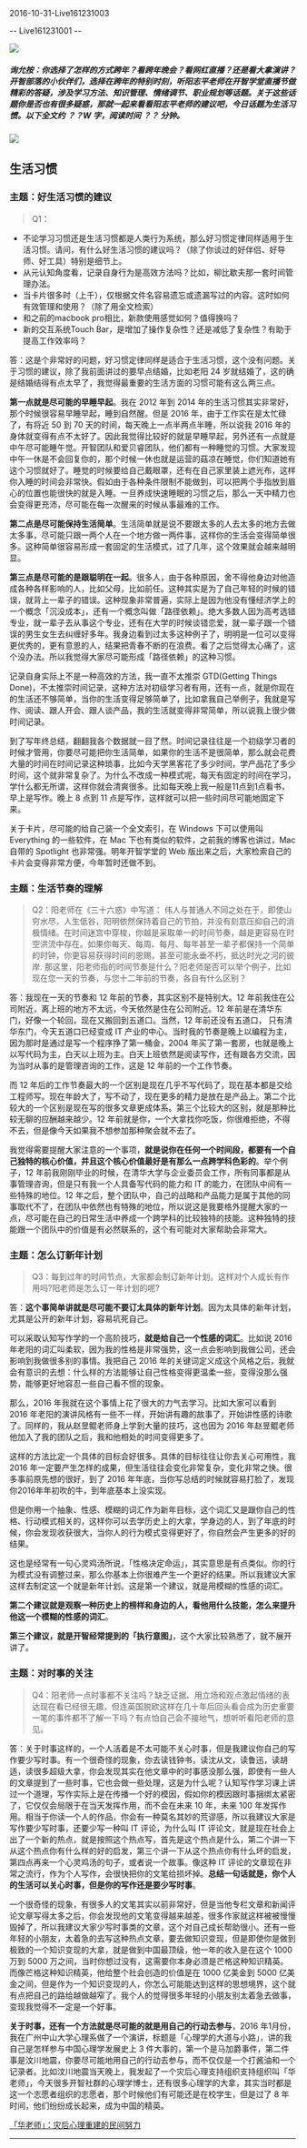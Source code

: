 
2016-10-31-Live161231003

-- Live161231001 --


![](https://camo.githubusercontent.com/fbc5c149e9f248e8b749453b4a62c1d42ba4dcfe/68747470733a2f2f6d6d62697a2e716c6f676f2e636e2f6d6d62697a5f706e672f50377a7a6b42476f7a7445474d365732495555456f416f49344b6962696130794e684976716475716961337046784b374f45377045356135446b74594846655a51696369634754623743616c38317752696369626a43566f4a355256512f303f77785f666d743d706e67)

##### 询允按：你选择了怎样的方式跨年？看跨年晚会？看网红直播？还是看大拿演讲？开智部落的小伙伴们，选择在跨年的特别时刻，听阳志平老师在开智学堂直播节做精彩的答疑，涉及学习方法、知识管理、情绪调节、职业规划等话题。关于这些话题你是否也有很多疑惑，那就一起来看看阳志平老师的建议吧，今日话题为生活习惯。以下全文约 ？？W 字，阅读时间 ？？ 分钟。

![](https://camo.githubusercontent.com/2c59934030f33a5bd2a19eca15f25e5310870966/68747470733a2f2f6d6d62697a2e716c6f676f2e636e2f6d6d62697a5f6a70672f50377a7a6b42476f7a7448586c565938486856343653536e376e6869613830676963617277327334757849434150465577716d6173487355716961665359696369626278396a336a475233796e634b4c764c726173324e6d6a6f412f303f77785f666d743d6a706567)



## 生活习惯

### 主题：好生活习惯的建议
> Q1：
- 不论学习习惯还是生活习惯都是人类行为系统，那么好习惯定律同样适用于生活习惯。请问，有什么好生活习惯的建议吗？（除了你谈过的好伴侣、好导师、好工具）特别是细节上。
- 从元认知角度看，记录自身行为是高效方法吗？比如，柳比歇夫那一套时间管理办法。
- 当卡片很多时（上千），仅根据文件名容易遗忘或遗漏写过的内容。这时如何有效管理和使用？（除了用全文检索）
- 和之前的macbook pro相比，新款使用感觉如何？值得换吗？
- 新的交互系统Touch Bar，是增加了操作复杂性？还是减低了复杂性？有助于提高工作效率吗？

答：这是个非常好的问题，好习惯定律同样是适合于生活习惯，这个没有问题。关于习惯的建议，除了我前面讲过的要早点结婚，比如老阳 24 岁就结婚了，这的确是结婚结得有点太早了，我觉得最重要的生活方面的习惯可能有这么两三点。

**第一点就是尽可能的早睡早起**。我在 2012 年到 2014 年的生活习惯其实非常好，那个时候很容易早睡早起，睡到自然醒。但是 2016 年，由于工作实在是太忙碌了，有将近 50 到 70 天的时间，每天晚上一点半两点半睡，所以说我 2016 年的身体就变得有点不太好了。因此我觉得比较好的就是早睡早起，另外还有一点就是中午尽可能睡午觉。开智团队和爱贝睿团队，他们都有一种睡觉的习惯。大家发现中午一休是不会回复你的，那个时候一休也就是运营的菇凉在睡觉，你们知道她有这个习惯就好了。睡觉的时候要给自己戴眼罩，还有在自己家里装上遮光布，这样你入睡的时间会非常快。假如由于各种条件限制不能做到，可以把两个手指放到眉心的位置也能很快的就是入睡。一旦养成快速睡眠的习惯之后，那么一天中精力也会变得更充沛，尽可能在每一次醒来的时候从事最难的工作。

**第二点是尽可能保持生活简单**。生活简单就是说不要跟太多的人去太多的地方去做太多事，尽可能只跟一两个人在一个地方做一两件事，这样你的生活会变得简单很多。这种简单很容易形成一套固定的生活模式，过了几年，这个效果就会越来越明显。

**第三点是尽可能的是跟聪明在一起**。很多人，由于各种原因，舍不得他身边对他造成各种各样影响的人，比如父母，比如前任。这种其实是为了自己年轻的时候的错误，就背上一辈子的错误。这种现象非常普遍，实际上是因为他没有懂经济学上的一个概念「沉没成本」，还有一个概念叫做「路径依赖」。绝大多数人因为高考选错专业，就一辈子去从事这个专业，还有在大学的时候谈错恋爱，就一辈子跟一个错误的男生女生去纠缠好多年。我身边看到过太多这种例子了，明明是一位可以变得更优秀的，更有意思的人，结果把青春不断的在浪费。看了之后觉得太心痛了，这个没办法。所以我觉得大家尽可能形成「路径依赖」的这种习惯。

记录自身实际上不是一种高效的方法，我一直不太推崇 GTD(Getting Things Done)，不太推崇时间记录，这种方法对初级学习者有用，还有一点，就是你现在的生活还不够简单，当你的生活变得足够简单了，比如拿我自己举例子，我就是写作、阅读、跟人开会、跟人谈产品，我的生活就变得非常简单，所以说我上很少做时间记录。

到了写年终总结，翻翻我各个数据就一目了然。时间记录往往是一个初级学习者的时候才管用，你要尽可能把你生活简单，如果你的生活不是很简单，那么就会花费大量的时间在时间记录这种琐事，比如今天学黑客花了多少时间，学产品花了多少时间，这个就非常复杂了。为什么不改成一种模式呢，每天有固定的时间在学习，学什么都无所谓，这样你就会清爽很多。比如每天晚上我一般是11点到1点看书，早上是写作。晚上 8 点到 11 点是写作，这样就可以把一些时间尽可能地固定下来。

关于卡片，尽可能的给自己装一个全文索引，在 Windows 下可以使用叫 Everything 的一些软件，在 Mac 下也有类似的软件，之前我的博客也讲过，Mac 自带的 Spotlight 也非常强。明年开智学堂的 Web 版出来之后，大家检索自己的卡片会变得非常方便，今年暂时还做不到。

### 主题：生活节奏的理解
> Q2：阳老师在《三十六惑》中写道：
  > 伟人与普通人不同之处在于，即使山穷水尽，人生低谷，阳明依然保持着自己的节拍，并没有刻意压抑自己的消极情绪。在时间迷宫中穿梭，你越是采取单一的时间节奏，越是更容易在时空洪流中存在。如果你每天、每周、每月、每年甚至一辈子都保持一个简单的时钟，你更容易获得时间的恩赐，甚至可能永垂不朽，抵达时光之河的彼岸.
那这里，阳老师指的时间节奏是什么？阳老师是否可以举个例子，比如现在您一天的节奏，与您十二年前的节奏，各自有什么区别？


答：我现在一天的节奏和 12 年前的节奏，其实区别不是特别大。12 年前我住在公司附近，离上班的地方不太远，今天依然是住在公司附近。12 年前是在清华东门，好像一个轮回，现在又搬回到五道口。当然，12 年前还没有五道口， 只有清华东门，今天五道口已经变成 IT 产业的中心。当时我的节奏是晚上以编程为主，因为那时是通过是写一个程序挣了第一桶金，2004 年买了第一套房，也就是晚上以写代码为主，白天以上班为主。白天上班依然是阅读写作，还有跟各方交流，因为当时从事的是管理咨询的工作，这是 12 年前的一个工作节奏。

而 12 年后的工作节奏最大的一个区别是现在几乎不写代码了，现在基本都是交给工程师写。现在年龄大了，写不动了，现在更多的精力是放在是产品上。第二个比较大的一个区别是现在写的很多文章更成体系。第三个比较大的区别，就是那种比较无聊的应酬越来越少。12 年前就是你，一个大拿找你吃饭，你很难拒绝，不得不去，但是像今天如果我不想参加那种聚会就不去了。

我觉得需要提醒大家注意的一个事项，**就是说你在任何一个时间段，都要有一个自己独特的核心价值，并且这个核心价值最好是有那么一点跨学科色彩的**。举个例子，12 年前我刚刚毕业的时候，在清华大学与企业委员会工作，所有同事都是从事管理咨询，但是只有我一个人具备写代码的能力和 IT 的能力，在团队中间有一些特殊的地位。12 年之后，整个团队中，自己的战略和产品能力是属于其他的同事取代不了，在团队中依然也有特殊的地位，所以说这是我要格外提醒大家的一点，尽可能在自己的日常生活中养成一个跨学科的比较独特的技能。这种独特的技能跟一个团队中的价值是有必然联系的，这个有可能对大家帮助会非常大。


### 主题：怎么订新年计划
> Q3：每到过年的时间节点，大家都会制订新年计划。这样对个人成长有作用吗?阳老师是怎么订一年计划的呢?

答：**这个事简单讲就是尽可能不要订太具体的新年计划**。因为太具体的新年计划，尤其是公开的新年计划，容易坑死自己。

可以采取认知写作学的一个高阶技巧，**就是给自己一个性感的词汇**。比如说 2016 年老阳的词汇叫柔软，因为我的性格是非常强势，这一点会影响到我做公司，还会影响到我做很多别的事情。我把自己 2016 年的关键词定义成这个风格之后，我就会有意识的去想：什么样的方法能够让自己性格变得更温柔一些，变得没那么强势，能够更好地容忍一些自己看不惯的现象。

那么，2016 年我就在这个事情上花了很大的力气去学习。比如大家可以看到 2016 年老阳的演讲风格有一些不一样，开始讲有趣的故事了，开始讲性感的诗歌了。同样的，我从赵昱鲲老师身上学到大量的技巧，这也因为 2016 年赵昱鲲老师他加入了我的团队之后，我和他相处的时间变得更多了。

这样的方法比定一个具体的目标会好很多。具体的目标往往让你去关心可用性，我 2016 年一定要产生怎样的成果，但生活往往会变化非常复杂，变化非常之快。很多事前原先想的很好，到了 2016 年年底，当你写总结的时候就容易打脸了，发现你2016年年初吹的牛，到年底基本上没实现。

但是你用一个抽象、性感、模糊的词汇作为新年目标，这个词汇又是跟你自己的性格、行动模式相关的，这样你可以去学历史上的大拿，学身边的人，到了年底的时候，你会发现收获很大，当你人的行为模式变得更好了，你自然会产生更多的好的结果。

这也是经常有一句心灵鸡汤所说，「性格决定命运」，其实意思是有点类似。你的行为模式没有调整过来，那么你基本上你很难产生一个更好的结果。所以我建议大家这样去制定这一个就是新年计划。这是第一个建议，就是用模糊的性感的词汇。

**第二个建议就是观察一种历史上的榜样和身边的人，看他用什么技能，怎么来提升他这一个模糊的性感的词汇**。

**第三个建议，就是开智经常提到的「执行意图」**，这个大家比较熟悉了，就不展开讲了。


### 主题：对时事的关注
> Q4：阳老师一点时事都不关注吗？缺乏证据、用立场和观点激起情绪的表达现在看已经很无趣，但连英国脱欧这样在几十年后回头看会成为历史重要一笔的事件都不了解一下吗？有点怕自己会不接地气，想听听看阳老师的意见。

答：关于时事这样的，一个人活着是不太可能不关心时事，但是我建议你自己的写作要少写时事。有一个很奇怪的现象，你去读钱钟书，读沈从文，读鲁迅，读胡适，读很多超级大拿，你会发现其实在他文章中的时事感没那么强，即使有一些人的文章提到了一些时事，它也会做一些处理，这是为什么呢？认知写作学习课上讲过一个道理，写作实际上是在传播一个好的模因，假如你的模因跟时事捆绑太紧密了，它仅仅会局限于在当天发挥作用，而不会在未来 10 年，未来 100 年发挥作用。相当于你读一个人的作品，你会有一种莫名其妙的荒谬感，所以我建议大家是写作要少写时事，还要少写一种叫 IT 评论，为什么叫 IT 评论文，就是现在社会上出了一个新的热点，就是按照这个热点写，首先是这个热点是什么，第二个讲一下从这个热点你有什么样的好的启发，第三个讲一下从这个热点你有什么坏的启发，第四点再来一个心灵鸡汤的句子，或者说一个故事。像这种 IT 评论的文章现在非常之流行，作为个人写作，会很快把你的文笔给损坏掉。**总结一句话就是，你个人的生活可以关心时事，但是你的写作还是要少写时事**。

一个很奇怪的现象，有很多人的文笔其实以前非常好，但是当他专栏文章和新闻评论文章写得太多之后，你会发现他的文笔变得越来越差，很多作家就这样被被慢慢毁掉了，所以我建议大家少写时事类的文章，这个对自己成长帮助很小。还有一些年轻的小朋友，太着急的去写这种热点文章，要去做知识变现，但是即使你是做到极致的一个知识变现的大拿，就是做到中国最顶级，他一年的收入是在这个 1000 万到 5000 万之间，当时你想过没有，这需要你本身必须是芒格这种知识精英。而像芒格这种知识精英，他给整个社会创造的价值是在 1000 亿美金到 5000 亿美金之间，但是作为一个知识变现的人，你怎么可能能达到这样的思想境界，这个就有点把自己的路给越做越窄了。我个人的觉得很多年轻的小朋友别太着急去做事，变现我觉得不一定是一个好事。

**关于时事，还有一个方法就是尽可能的就是用自己的行动去参与**，2016 年1月份，我在广州中山大学心理系做了一个演讲，标题是「心理学的大道与小路」，讲的我自己是怎样参与中国心理学发展史上 3 件大事的，第一个是马加爵事件，第二件事是汶川地震，你要尽可能地用自己的行动去参与，而不仅仅是一个打酱油和一个记录者。比如汶川地震当天晚上，我发起了一个灾后心理支持组织支持组织叫「华老师」，今天很多开智社群的心理学博士，还有很多心理学的大拿，其实当时都是这一个志愿者组织的志愿者，那个时候他们有可能还是在校学生，但是过了 8 年时间，他们纷纷成长起来，成为中国的精英。

[「华老师」：灾后心理重建的民间努力](http://news.sina.com.cn/c/2008-05-23/151315604368.shtml)



****

